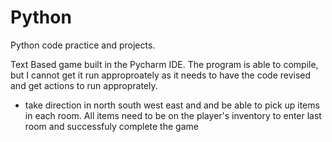 # Python
Python code practice and projects.

Text Based game built in the Pycharm IDE. The program is able to compile, 
but I cannot get it run approproately as it needs to have the code revised
and get actions to run approprately.

- take direction in north south west east and and be able to pick up items 
in each room. All items need to be on the player's inventory to enter last
room and successfuly complete the game
